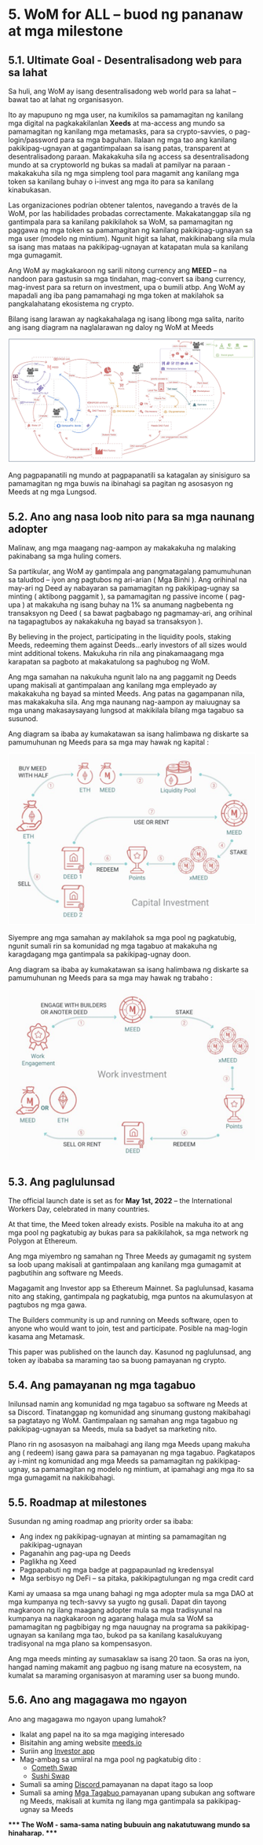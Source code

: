 # 5. WoM for ALL – buod ng pananaw at mga milestone

## 5.1. Ultimate Goal - Desentralisadong web para sa lahat

Sa huli, ang WoM ay isang desentralisadong web world para sa lahat – bawat tao at lahat ng organisasyon.

Ito ay mapupuno ng mga user, na kumikilos sa pamamagitan ng kanilang mga digital na pagkakakilanlan **Xeeds** at ma-access ang mundo sa pamamagitan ng kanilang mga metamasks, para sa crypto-savvies, o pag-login/password para sa mga baguhan. Ilalaan ng mga tao ang kanilang pakikipag-ugnayan at gagantimpalaan sa isang patas, transparent at desentralisadong paraan. Makakakuha sila ng access sa desentralisadong mundo at sa cryptoworld ng bukas sa madali at pamilyar na paraan - makakakuha sila ng mga simpleng tool para magamit ang kanilang mga token sa kanilang buhay o i-invest ang mga ito para sa kanilang kinabukasan.

Las organizaciones podrían obtener talentos, navegando a través de la WoM, por las habilidades probadas correctamente. Makakatanggap sila ng gantimpala para sa kanilang pakikilahok sa WoM, sa pamamagitan ng paggawa ng mga token sa pamamagitan ng kanilang pakikipag-ugnayan sa mga user (modelo ng mintium). Ngunit higit sa lahat, makikinabang sila mula sa isang mas mataas na pakikipag-ugnayan at katapatan mula sa kanilang mga gumagamit.

Ang WoM ay magkakaroon ng sarili nitong currency ang **MEED** – na nandoon para gastusin sa mga tindahan, mag-convert sa ibang currency, mag-invest para sa return on investment, upa o bumili atbp. Ang WoM ay mapadali ang iba pang pamamahagi ng mga token at makilahok sa pangkalahatang ekosistema ng crypto.

Bilang isang larawan ay nagkakahalaga ng isang libong mga salita, narito ang isang diagram na naglalarawan ng daloy ng WoM at Meeds

![Ang daloy ng WoM at Meeds](en/img/wom-flows.png)

Ang pagpapanatili ng mundo at pagpapanatili sa katagalan ay sinisiguro sa pamamagitan ng mga buwis na ibinahagi sa pagitan ng asosasyon ng Meeds at ng mga Lungsod.

## 5.2. Ano ang nasa loob nito para sa mga naunang adopter

Malinaw, ang mga maagang nag-aampon ay makakakuha ng malaking pakinabang sa mga huling comers.

Sa partikular, ang WoM ay gantimpala ang pangmatagalang pamumuhunan sa taludtod – iyon ang pagtubos ng ari-arian ( Mga Binhi ). Ang orihinal na may-ari ng Deed ay nabayaran sa pamamagitan ng pakikipag-ugnay sa minting ( aktibong paggamit ), sa pamamagitan ng passive income ( pag-upa ) at makakuha ng isang buhay na 1% sa anumang nagbebenta ng transaksyon ng Deed ( sa bawat pagbabago ng pagmamay-ari, ang orihinal na tagapagtubos ay nakakakuha ng bayad sa transaksyon ).

By believing in the project, participating in the liquidity pools, staking Meeds, redeeming them against Deeds...early investors of all sizes would mint additional tokens. Makukuha rin nila ang pinakamaagang mga karapatan sa pagboto at makakatulong sa paghubog ng WoM.

Ang mga samahan na nakukuha ngunit lalo na ang paggamit ng Deeds upang makisali at gantimpalaan ang kanilang mga empleyado ay makakakuha ng bayad sa minted Meeds. Ang patas na gagampanan nila, mas makakakuha sila. Ang mga naunang nag-aampon ay maiuugnay sa mga unang makasaysayang lungsod at makikilala bilang mga tagabuo sa susunod.

Ang diagram sa ibaba ay kumakatawan sa isang halimbawa ng diskarte sa pamumuhunan ng Meeds para sa mga may hawak ng kapital :

![Nangangailangan ng diskarte sa pamumuhunan para sa mga may hawak ng kapital](en/img/invest-capital.png)

Siyempre ang mga samahan ay makilahok sa mga pool ng pagkatubig, ngunit sumali rin sa komunidad ng mga tagabuo at makakuha ng karagdagang mga gantimpala sa pakikipag-ugnay doon.

Ang diagram sa ibaba ay kumakatawan sa isang halimbawa ng diskarte sa pamumuhunan ng Meeds para sa mga may hawak ng trabaho :

![Nangangailangan ng diskarte sa pamumuhunan para sa mga may hawak ng trabaho](en/img/invest-work.png)

## 5.3. Ang paglulunsad

The official launch date is set as for **May 1st, 2022** – the International Workers Day, celebrated in many countries.

At that time, the Meed token already exists. Posible na makuha ito at ang mga pool ng pagkatubig ay bukas para sa pakikilahok, sa mga network ng Polygon at Ethereum.

Ang mga miyembro ng samahan ng Three Meeds ay gumagamit ng system sa loob upang makisali at gantimpalaan ang kanilang mga gumagamit at pagbutihin ang software ng Meeds.

Magagamit ang Investor app sa Ethereum Mainnet. Sa paglulunsad, kasama nito ang staking, gantimpala ng pagkatubig, mga puntos na akumulasyon at pagtubos ng mga gawa.

The Builders community is up and running on Meeds software, open to anyone who would want to join, test and participate. Posible na mag-login kasama ang Metamask.

This paper was published on the launch day. Kasunod ng paglulunsad, ang token ay ibababa sa maraming tao sa buong pamayanan ng crypto.

## 5.4. Ang pamayanan ng mga tagabuo

Inilunsad namin ang komunidad ng mga tagabuo sa software ng Meeds at sa Discord. Tinatanggap ng komunidad ang sinumang gustong makibahagi sa pagtatayo ng WoM. Gantimpalaan ng samahan ang mga tagabuo ng pakikipag-ugnayan sa Meeds, mula sa badyet sa marketing nito.

Plano rin ng asosasyon na maibahagi ang ilang mga Meeds upang makuha ang ( redeem) isang gawa para sa pamayanan ng mga tagabuo. Pagkatapos ay i-mint ng komunidad ang mga Meeds sa pamamagitan ng pakikipag-ugnay, sa pamamagitan ng modelo ng mintium, at ipamahagi ang mga ito sa mga gumagamit na nakikibahagi.

## 5.5. Roadmap at milestones

Susundan ng aming roadmap ang priority order sa ibaba:

- Ang index ng pakikipag-ugnayan at minting sa pamamagitan ng pakikipag-ugnayan
- Paganahin ang pag-upa ng Deeds
- Paglikha ng Xeed
- Pagpapabuti ng mga badge at pagpapaunlad ng kredensyal
- Mga serbisyo ng DeFi – sa pitaka, pakikipagtulungan ng mga credit card

Kami ay umaasa sa mga unang bahagi ng mga adopter mula sa mga DAO at mga kumpanya ng tech-savvy sa yugto ng gusali. Dapat din tayong magkaroon ng ilang maagang adopter mula sa mga tradisyunal na kumpanya na nagkakaroon ng agarang halaga mula sa WoM sa pamamagitan ng pagbibigay ng mga nauugnay na programa sa pakikipag-ugnayan sa kanilang mga tao, bukod pa sa kanilang kasalukuyang tradisyonal na mga plano sa kompensasyon.

Ang mga meeds minting ay sumasaklaw sa isang 20 taon. Sa oras na iyon, hangad naming makamit ang pagbuo ng isang mature na ecosystem, na kumalat sa maraming organisasyon at maraming user sa buong mundo.

## 5.6. Ano ang magagawa mo ngayon

Ano ang magagawa mo ngayon upang lumahok?

- Ikalat ang papel na ito sa mga magiging interesado
- Bisitahin ang aming website [ meeds.io ](https://www.meeds.io/)
- Suriin ang [ Investor app ](https://meeds.io/investors)
- Mag-ambag sa umiiral na mga pool ng pagkatubig dito :
  - [Cometh Swap](https://swap.cometh.io/)
  - [Sushi Swap](https://sushi.com)
- Sumali sa aming [ Discord ](https://discord.com/invite/hAuADSq3) pamayanan na dapat itago sa loop
- Sumali sa aming [ Mga Tagabuo ](https://meeds.io/builders) pamayanan upang subukan ang software ng Meeds, makisali at kumita ng ilang mga gantimpala sa pakikipag-ugnay sa Meeds

**\*\*\* The WoM - sama-sama nating bubuuin ang nakatutuwang mundo sa hinaharap. \*\*\***